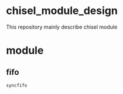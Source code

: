 # chisel_module_design
This repository mainly describe chisel module


# module
## fifo
    syncfifo
